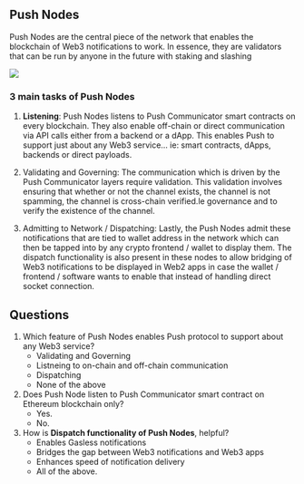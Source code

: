 ## Push Nodes

Push Nodes are the central piece of the network that enables the blockchain of Web3 notifications to work. In essence, they are validators that can be run by anyone in the future with staking and slashing

![](https://i.imgur.com/zY9YqmS.png)

### 3 main tasks of Push Nodes
1. **Listening**: Push Nodes listens to Push Communicator smart contracts on every blockchain. They also enable off-chain or direct communication via API calls either from a backend or a dApp. This enables Push to support just about any Web3 service… ie: smart contracts, dApps, backends or direct payloads.

2. Validating and Governing: The communication which is driven by the Push Communicator layers require validation. This validation involves ensuring that whether or not the channel exists, the channel is not spamming, the channel is cross-chain verified.le governance and to verify the existence of the channel.
3. Admitting to Network / Dispatching: Lastly, the Push Nodes admit these notifications that are tied to wallet address in the network which can then be tapped into by any crypto frontend / wallet to display them. The dispatch functionality is also present in these nodes to allow bridging of Web3 notifications to be displayed in Web2 apps in case the wallet / frontend / software wants to enable that instead of handling direct socket connection.


## Questions
1. Which feature of Push Nodes enables Push protocol to support about any Web3 service?
    * Validating and Governing
    * Listneing to on-chain and off-chain communication  
    * Dispatching
    * None of the above
2. Does Push Node listen to Push Communicator smart contract on Ethereum blockchain only?
    * Yes.
    * No.  
3. How is **Dispatch functionality of Push Nodes**, helpful?
    * Enables Gasless notifications
    * Bridges the gap between Web3 notifications and Web3 apps  
    * Enhances speed of notification delivery
    * All of the above.
